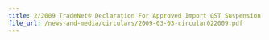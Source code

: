 ```yaml
---
title: 2/2009 TradeNet® Declaration For Approved Import GST Suspension Scheme ("AISS")
file_url: /news-and-media/circulars/2009-03-03-circular022009.pdf
---
```

